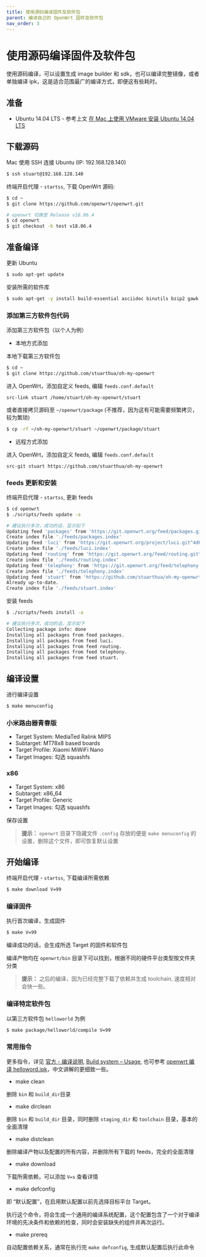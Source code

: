 ```yaml
---
title: 使用源码编译固件及软件包
parent: 编译自己的 OpenWrt 固件及软件包
nav_order: 3
---
```


# 使用源码编译固件及软件包

使用源码编译，可以设置生成 image builder 和 sdk，也可以编译完整镜像，或者单独编译 ipk，这是适合范围最广的编译方式，即便这有些耗时。

## 准备

* Ubuntu 14.04 LTS - 参考上文 [在 Mac 上使用 VMware 安装 Ubuntu 14.04 LTS](https://stuarthua.github.io/oh-my-openwrt/mac-vmware-install-ubuntu.html)

## 下载源码

Mac 使用 SSH 连接 Ubuntu (IP: 192.168.128.140)

```bash
$ ssh stuart@192.168.128.140
```

终端开启代理 - `startss`, 下载 OpenWrt 源码:

```bash
$ cd ~
$ git clone https://github.com/openwrt/openwrt.git

# openwrt 切换至 Release v18.06.4
$ cd openwrt
$ git checkout -b test v18.06.4
```

## 准备编译

更新 Ubuntu

```bash
$ sudo apt-get update
```

安装所需的软件库

```bash
$ sudo apt-get -y install build-essential asciidoc binutils bzip2 gawk gettext git libncurses5-dev libz-dev patch unzip zlib1g-dev lib32gcc1 libc6-dev-i386 subversion flex uglifyjs git-core gcc-multilib p7zip p7zip-full msmtp libssl-dev texinfo libglib2.0-dev xmlto qemu-utils upx libelf-dev autoconf automake libtool autopoint
```

### 添加第三方软件包代码

添加第三方软件包（以个人为例）

* 本地方式添加

本地下载第三方软件包

```bash
$ cd ~
$ git clone https://github.com/stuarthua/oh-my-openwrt
```

进入 OpenWrt，添加自定义 feeds, 编辑 `feeds.conf.default`

```
src-link stuart /home/stuart/oh-my-openwrt/stuart
```

或者直接拷贝源码至 `~/openwrt/package` (不推荐，因为这有可能需要频繁拷贝，较为繁琐)

```bash
$ cp -rf ~/oh-my-openwrt/stuart ~/openwrt/package/stuart
```

* 远程方式添加

进入 OpenWrt，添加自定义 feeds, 编辑 `feeds.conf.default`

```
src-git stuart https://github.com/stuarthua/oh-my-openwrt
```

### feeds 更新和安装

终端开启代理 - `startss`, 更新 feeds

```bash
$ cd openwrt
$ ./scripts/feeds update -a

# 建议执行多次，成功的话，显示如下
Updating feed 'packages' from 'https://git.openwrt.org/feed/packages.git^5779614d267732fc382c1684202543fdbd924b4c' ...
Create index file './feeds/packages.index'
Updating feed 'luci' from 'https://git.openwrt.org/project/luci.git^4d6d8bc5b0d7ee71c7b29b12e7e0c2e1e86cb268' ...
Create index file './feeds/luci.index'
Updating feed 'routing' from 'https://git.openwrt.org/feed/routing.git^bb156bf355b54236a52279522fabbec1e8dd7043' ...
Create index file './feeds/routing.index'
Updating feed 'telephony' from 'https://git.openwrt.org/feed/telephony.git^507eabe1b60458ceb1a535aec9d12c8be95706f0' ...
Create index file './feeds/telephony.index'
Updating feed 'stuart' from 'https://github.com/stuarthua/oh-my-openwrt' ...
Already up-to-date.
Create index file './feeds/stuart.index'
```

安装 feeds

```bash
$ ./scripts/feeds install -a

# 建议执行多次，成功的话，显示如下
Collecting package info: done
Installing all packages from feed packages.
Installing all packages from feed luci.
Installing all packages from feed routing.
Installing all packages from feed telephony.
Installing all packages from feed stuart.
```

## 编译设置

进行编译设置

```bash
$ make menuconfig
```

### 小米路由器青春版

* Target System: MediaTed Ralink MIPS
* Subtarget: MT78x8 based boards
* Target Profile: Xiaomi MiWiFi Nano
* Target Images: 勾选 squashfs

### x86

* Target System: x86
* Subtarget: x86_64
* Target Profile: Generic
* Target Images: 勾选 squashfs

保存设置

> **提示：** `openwrt` 目录下隐藏文件 `.config` 存放的便是 `make menuconfig` 的设置，删除这个文件，即可恢复默认设置

## 开始编译

终端开启代理 - `startss`, 下载编译所需依赖

```bash
$ make download V=99
```

### 编译固件

执行首次编译，生成固件

```bash
$ make V=99
```

编译成功的话，会生成所选 Target 的固件和软件包

编译产物均在 `openwrt/bin` 目录下可以找到，根据不同的硬件平台类型按文件夹分类

> **提示：** 之后的编译，因为已经完整下载了依赖并生成 toolchain, 速度相对会快一些。

### 编译特定软件包

以第三方软件包 `helloworld` 为例

```bash
$ make package/helloworld/compile V=99
```

### 常用指令

更多指令，详见 [官方 - 编译说明](https://openwrt.org/zh-cn/doc/howto/build), [Build system – Usage](https://openwrt.org/docs/guide-developer/build-system/use-buildsystem), 也可参考 [openwrt 编译 helloword.ipk](https://lixingcong.github.io/2016/05/03/openwrt-helloword/)，中文讲解的更细致一些。

* make clean

删除 `bin` 和 `build_dir`目录

* make dirclean

删除 `bin` 和 `build_dir` 目录，同时删除 `staging_dir` 和 `toolchain` 目录，基本的全面清理

* make distclean

删除编译产物以及配置的所有内容，并删除所有下载的 feeds，完全的全面清理

* make download

下载所需依赖，可以添加 `V=s` 查看详情

* make defconfig

即 “默认配置”，在启用默认配置以前先选择目标平台 Target。

执行这个命令，将会生成一个通用的编译系统配置，这个配置包含了一个对于编译环境的先决条件和依赖的检查，同时会安装缺失的组件并再次运行。

* make prereq

自动配置依赖关系，通常在执行完 `make defconfig`, 生成默认配置后执行此命令